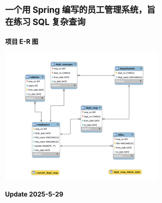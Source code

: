 # 一个用 Spring 编写的员工管理系统，旨在练习 SQL 复杂查询

## 项目 E-R 图

![E-R](https://github.com/JesseZ332623/Employee-Management/blob/master/document/E-R%20%E5%9B%BE%E9%A2%84%E8%A7%88.png)

## Update 2025-5-29
